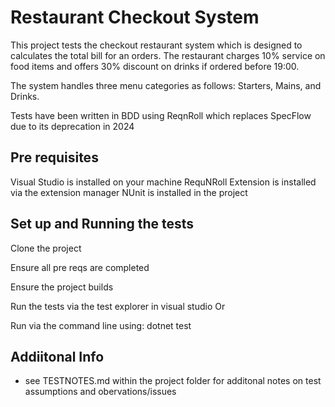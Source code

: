 # Restaurant Checkout System
This project tests the checkout restaurant system which is designed to calculates the total bill for an orders. The restaurant charges 10% service on food items and offers 30% discount on drinks if ordered before 19:00.

The system handles three menu categories as follows: Starters, Mains, and Drinks.

Tests have been written in BDD using ReqnRoll which replaces SpecFlow due to its deprecation in 2024

## Pre requisites
Visual Studio is installed on your machine
RequNRoll Extension is installed via the extension manager
NUnit is installed in the project

## Set up and Running the tests
Clone the project

Ensure all pre reqs are completed

Ensure the project builds

Run the tests via the test explorer in visual studio
Or

Run via the command line using: dotnet test

## Addiitonal Info
- see TESTNOTES.md within the project folder for additonal notes on test assumptions and obervations/issues

